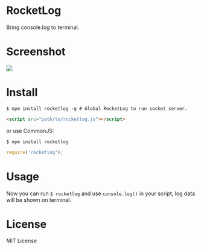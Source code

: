 # RocketLog

Bring console.log to terminal.

# Screenshot

![](http://ww4.sinaimg.cn/large/62580dd9gw1ewcmmg4x75g20t30b2q9m.gif)

# Install

```shell
$ npm install rocketlog -g # Global RocketLog to run socket server.
```

```html
<script src="path/to/rocketlog.js"></script>
```

or use CommonJS:

```shell
$ npm install rocketlog
```

```javascript
require('rocketlog');
```

# Usage

Now you can run `$ rocketlog` and use `console.log()` in your script, log data will be shown on terminal.

# License

MIT License